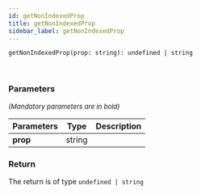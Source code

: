 ```yaml
---
id: getNonIndexedProp
title: getNonIndexedProp
sidebar_label: getNonIndexedProp
---
```


```tsx
getNonIndexedProp(prop: string): undefined | string
```
<br/>



### Parameters

<font size="2"><i>(Mandatory parameters are in bold)</i></font>

| Parameters | Type | Description |
| --------- | ---- | ----------- |
| **prop** | string |  |


### Return



The return is of type <code>undefined | string</code>